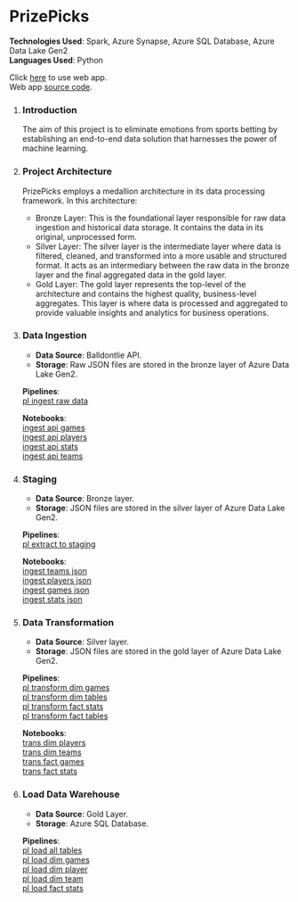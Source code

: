 # PrizePicks
**Technologies Used**: Spark, Azure Synapse, Azure SQL Database, Azure Data Lake Gen2   
**Languages Used**: Python   

Click [here](https://mlpicks.blackbay-d53af8c6.eastus.azurecontainerapps.io) to use web app.   
Web app [source code](https://github.com/rosstheboss94/ml-picks).

1. ### Introduction
   The aim of this project is to eliminate emotions from sports betting by establishing an end-to-end data solution that harnesses the power of machine learning.
2. ### Project Architecture
   PrizePicks employs a medallion architecture in its data processing framework. In this architecture:
   - Bronze Layer: This is the foundational layer responsible for raw data ingestion and historical data storage. It contains the data in its original, unprocessed form.
   - Silver Layer: The silver layer is the intermediate layer where data is filtered, cleaned, and transformed into a more usable and structured format. It acts as an intermediary between the raw data in the bronze layer and the final aggregated data in the gold layer.
   - Gold Layer: The gold layer represents the top-level of the architecture and contains the highest quality, business-level aggregates. This layer is where data is processed and aggregated to provide valuable insights and analytics for business operations.

3. ### Data Ingestion
   - **Data Source**: Balldontlie API.
   - **Storage**: Raw JSON files are stored in the bronze layer of Azure Data Lake Gen2.
    
   **Pipelines**:  
   [pl ingest raw data](https://github.com/rosstheboss94/PrizePicks/blob/main/Pipelines/ingestions/pl_ingest_raw_data.jpg)  
   
   **Notebooks**:  
   [ingest api games](https://github.com/rosstheboss94/PrizePicks/blob/main/ingestions/bronze/ingest_api_games.ipynb)  
   [ingest api players](https://github.com/rosstheboss94/PrizePicks/blob/main/ingestions/bronze/ingest_api_players.ipynb)  
   [ingest api stats](https://github.com/rosstheboss94/PrizePicks/blob/main/ingestions/bronze/ingest_api_stats.ipynb)  
   [ingest api teams](https://github.com/rosstheboss94/PrizePicks/blob/main/ingestions/bronze/ingest_api_teams.ipynb)

4. ### Staging
   - **Data Source**: Bronze layer.
   - **Storage**: JSON files are stored in the silver layer of Azure Data Lake Gen2.

   **Pipelines**:     
   [pl extract to staging](https://github.com/rosstheboss94/PrizePicks/blob/main/Pipelines/extractions/pl_extract_to_staging.jpg)  

   **Notebooks**:  
   [ingest teams json](https://github.com/rosstheboss94/PrizePicks/blob/main/ingestions/silver/1_ingest_teams_json.ipynb)  
   [ingest players json](https://github.com/rosstheboss94/PrizePicks/blob/main/ingestions/silver/2_ingest_players_json.ipynb)  
   [ingest games json](https://github.com/rosstheboss94/PrizePicks/blob/main/ingestions/silver/3_ingest_games_json.ipynb)  
   [ingest stats json](https://github.com/rosstheboss94/PrizePicks/blob/main/ingestions/silver/4_ingest_stats_json.ipynb)

5. ### Data Transformation
   - **Data Source**: Silver layer.
   - **Storage**: JSON files are stored in the gold layer of Azure Data Lake Gen2.

   **Pipelines**:   
   [pl transform dim games](https://github.com/rosstheboss94/PrizePicks/blob/main/Pipelines/transformations/pl_transform_dim_games.jpg)  
   [pl transform dim tables](https://github.com/rosstheboss94/PrizePicks/blob/main/Pipelines/transformations/pl_transform_dim_tables.jpg)  
   [pl transform fact stats](https://github.com/rosstheboss94/PrizePicks/blob/main/Pipelines/transformations/pl_transform_fact_stats.jpg)  
   [pl transform fact tables](https://github.com/rosstheboss94/PrizePicks/blob/main/Pipelines/transformations/pl_transform_fact_tables.jpg)

   **Notebooks**:   
   [trans dim players](https://github.com/rosstheboss94/PrizePicks/blob/main/ingestions/gold/trans_dim_players.ipynb)   
   [trans dim teams](https://github.com/rosstheboss94/PrizePicks/blob/main/ingestions/gold/trans_dim_teams.ipynb)   
   [trans fact games](https://github.com/rosstheboss94/PrizePicks/blob/main/ingestions/gold/trans_fact_games.ipynb)   
   [trans fact stats](https://github.com/rosstheboss94/PrizePicks/blob/main/ingestions/gold/trans_fact_stats.ipynb)

6. ### Load Data Warehouse
   - **Data Source**: Gold Layer.
   - **Storage**: Azure SQL Database.

   **Pipelines**:    
   [pl load all tables](https://github.com/rosstheboss94/PrizePicks/blob/main/Pipelines/loads/pl_load_all_tables.jpg)   
   [pl load dim games](https://github.com/rosstheboss94/PrizePicks/blob/main/Pipelines/loads/pl_load_dim_games.jpg)   
   [pl load dim player](https://github.com/rosstheboss94/PrizePicks/blob/main/Pipelines/loads/pl_load_dim_player.jpg)   
   [pl load dim team](https://github.com/rosstheboss94/PrizePicks/blob/main/Pipelines/loads/pl_load_dim_team.jpg)   
   [pl load fact stats](https://github.com/rosstheboss94/PrizePicks/blob/main/Pipelines/loads/pl_load_fact_stats.jpg)   











